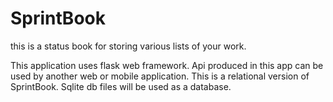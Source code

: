 # SprintBook
this is a status book for storing various lists of your work.

This application uses flask web framework.
Api produced in this app can be used by another web or mobile application.
This is a relational version of SprintBook. 
Sqlite db files will be  used as a database.
